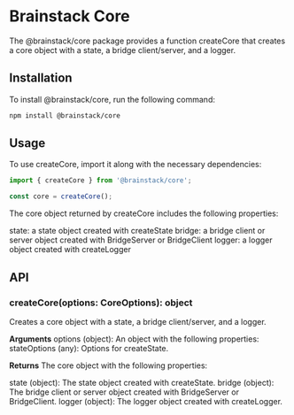 
# Brainstack Core
The @brainstack/core package provides a function createCore that creates a core object with a state, a bridge client/server, and a logger.

## Installation
To install @brainstack/core, run the following command:
```sh
npm install @brainstack/core
```

## Usage
To use createCore, import it along with the necessary dependencies:

```js
import { createCore } from '@brainstack/core';

const core = createCore();
```
The core object returned by createCore includes the following properties:

state: a state object created with createState
bridge: a bridge client or server object created with BridgeServer or BridgeClient
logger: a logger object created with createLogger

## API
### createCore(options: CoreOptions): object
Creates a core object with a state, a bridge client/server, and a logger.

**Arguments**
options (object): An object with the following properties:
stateOptions (any): Options for createState.

**Returns**
The core object with the following properties:

state (object): The state object created with createState.
bridge (object): The bridge client or server object created with BridgeServer or BridgeClient.
logger (object): The logger object created with createLogger.